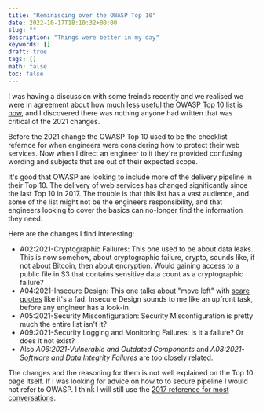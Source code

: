 ```yaml
---
title: "Reminiscing over the OWASP Top 10"
date: 2022-10-17T18:10:32+00:00
slug: ""
description: "Things were better in my day"
keywords: []
draft: true
tags: []
math: false
toc: false
---
```


<!--alex disable failure-->
<!--alex disable failures-->

I was having a discussion with some freinds recently and we realised we were in agreement about how [much less useful the OWASP Top 10 list is now](https://web.archive.org/web/20221008005542/https://owasp.org/Top10/), and I discovered there was nothing anyone had written that was critical of the 2021 changes.

Before the 2021 change the OWASP Top 10 used to be the checklist refernce for when engineers were considering how to protect their web services. Now when I direct an engineer to it they're provided confusing wording and subjects that are out of their expected scope.

It's good that OWASP are looking to include more of the delivery pipeline in their Top 10. The delivery of web services has changed significantly since the last Top 10 in 2017. The trouble is that this list has a vast audience, and some of the list might not be the engineers responsibility, and that engineers looking to cover the basics can no-longer find the information they need.

Here are the changes I find interesting:

* A02:2021-Cryptographic Failures: This one used to be about data leaks. This is now somehow, about cryptographic failure, crypto, sounds like, if not about Bitcoin, then about encryption. Would gaining access to a public file in S3 that contains sensitive data count as a cryptographic failure?
* A04:2021-Insecure Design: This one talks about "move left" with [scare quotes](https://en.wikipedia.org/wiki/Scare_quotes) like it's a fad. Insecure Design sounds to me like an upfront task, before any engineer has a look-in.
* A05:2021-Security Misconfiguration: Security Misconfiguration is pretty much the entire list isn't it?
* A09:2021-Security Logging and Monitoring Failures: Is it a failure? Or does it not exist?
* Also _A06:2021-Vulnerable and Outdated Components_ and _A08:2021-Software and Data Integrity Failures_ are too closely related.

The changes and the reasoning for them is not well explained on the Top 10 page itself. If I was looking for advice on how to to secure pipeline I would not refer to OWASP. I think I will still use the [2017 reference for most conversations](https://web.archive.org/web/20210820092716/https://owasp.org/www-project-top-ten/).
